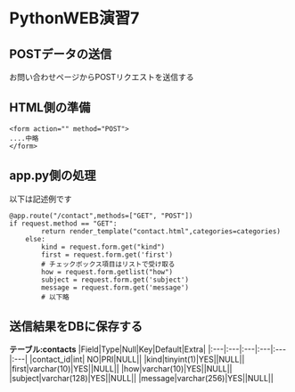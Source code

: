 # PythonWEB演習7

## POSTデータの送信
お問い合わせページからPOSTリクエストを送信する

## HTML側の準備
```
<form action="" method="POST">
....中略
</form>
```
## app.py側の処理
以下は記述例です
```
@app.route("/contact",methods=["GET", "POST"])
if request.method == "GET":
        return render_template("contact.html",categories=categories)
    else:
        kind = request.form.get("kind")
        first = request.form.get('first')
        # チェックボックス項目はリストで受け取る
        how = request.form.getlist("how")
        subject = request.form.get('subject')
        message = request.form.get('message')
        # 以下略
```

## 送信結果をDBに保存する
**テーブル:contacts**
|Field|Type|Null|Key|Default|Extra|
|:---|:---|:---|:---|:---|:---|
|contact_id|int| NO|PRI|NULL||
|kind|tinyint(1)|YES||NULL||
|first|varchar(10)|YES||NULL||
|how|varchar(10)|YES||NULL||
|subject|varchar(128)|YES||NULL||
|message|varchar(256)|YES||NULL||



